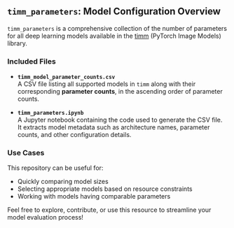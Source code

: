 ## `timm_parameters`: Model Configuration Overview

`timm_parameters` is a comprehensive collection of the number of parameters for all deep learning models available in the [timm](https://github.com/huggingface/pytorch-image-models) (PyTorch Image Models) library.

### Included Files

- **`timm_model_parameter_counts.csv`**  
  A CSV file listing all supported models in `timm` along with their corresponding **parameter counts**, in the ascending order of parameter counts.

- **`timm_parameters.ipynb`**  
  A Jupyter notebook containing the code used to generate the CSV file.  
  It extracts model metadata such as architecture names, parameter counts, and other configuration details.

### Use Cases

This repository can be useful for:

- Quickly comparing model sizes
- Selecting appropriate models based on resource constraints
- Working with models having comparable parameters

Feel free to explore, contribute, or use this resource to streamline your model evaluation process!



